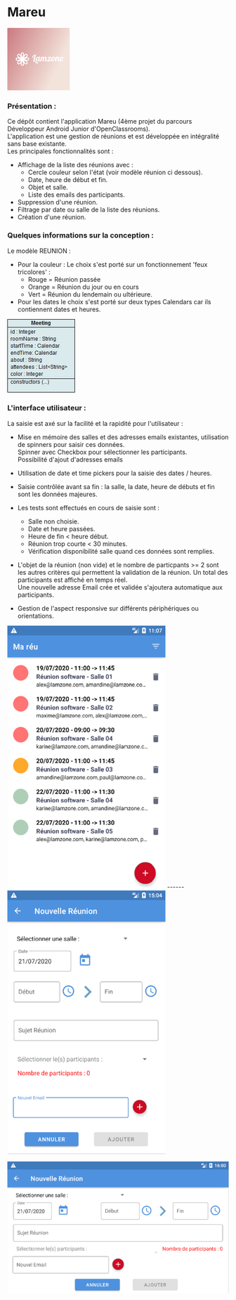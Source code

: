 #  Mareu

![Logo](img/Logo-Lamzone.png)

### Présentation :
Ce dépôt contient l'application Mareu (4ème projet du parcours Développeur Android Junior d'OpenClassrooms).   
L'application est une gestion de réunions et est développée en intégralité sans base existante.  
Les principales fonctionnalités sont :  
  - Affichage de la liste des réunions avec :  
    - Cercle couleur selon l'état (voir modèle réunion ci dessous).  
    - Date, heure de début et fin.  
    - Objet et salle.  
    - Liste des emails des participants.  
  - Suppression d'une réunion.
  - Filtrage par date ou salle de la liste des réunions.
  - Création d'une réunion.

### Quelques informations sur la conception :  
Le modèle REUNION :
* Pour la couleur : Le choix  s'est porté sur un fonctionnement 'feux tricolores' :
  - Rouge = Réunion passée
  - Orange = Réunion du jour ou en cours
  - Vert = Réunion du lendemain ou ultérieure.  
* Pour les dates le choix s'est porté sur deux types Calendars car ils contiennent dates et heures.  

![Screenshoot_Github_Meeting-Class](img/Meeting-Class.png)  

### L'interface utilisateur :
La saisie est axé sur la facilité et la rapidité pour l'utilisateur :
  * Mise en mémoire des salles et des adresses emails existantes, utilisation de spinners pour saisir ces données.  
    Spinner avec Checkbox pour sélectionner les participants.  
    Possibilité d'ajout d'adresses emails
  * Utilisation de date et time pickers pour la saisie des dates / heures.
  * Saisie contrôlée avant sa fin : la salle, la date, heure de débuts et fin sont les données majeures.  
  * Les tests sont effectués en cours de saisie sont :
      - Salle non choisie.  
      - Date et heure passées.  
      - Heure de fin < heure début.  
      - Réunion trop courte < 30 minutes.  
      - Vérification disponibilité salle quand ces données sont remplies.  

  * L'objet de la réunion (non vide) et le nombre de particpants >= 2 sont les autres critères qui permettent la validation de la réunion.
  Un total des participants est affiché en temps réel.  
  Une nouvelle adresse Email crée   et validée s'ajoutera automatique aux participants.   

  * Gestion de l'aspect responsive sur différents périphériques ou orientations.

![Screenshot_Github](img/Mareu_Liste.png) ------ ![Screenshot_Github](img/Mareu_Add-Meeting.png)

 ![Screenshot_Github](img/Mareu_Add-Meeting-Landscape.png)
